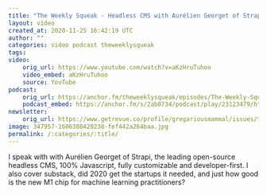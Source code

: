 ```yaml
---
title: "The Weekly Squeak - Headless CMS with Aurélien Georget of Strapi"
layout: video
created_at: 2020-11-25 16:42:19 UTC
author: ""
categories: video podcast theweeklysqueak
tags: 
video:
    orig_url: https://www.youtube.com/watch?v=aKzHruTuhoo
    video_embed: aKzHruTuhoo
    source: YouTube
podcast:
    orig_url: https://anchor.fm/theweeklysqueak/episodes/The-Weekly-Squeak---Headless-CMS-with-Aurlien-Georget-of-Strapi-en062n
    podcast_embed: https://anchor.fm/s/2ab8734/podcast/play/23123479/https%3A%2F%2Fd3ctxlq1ktw2nl.cloudfront.net%2Fstaging%2F2020-10-26%2F9a72f4c2-95df-be9d-d950-af5e3a82f580.mp3
newsletter:
    orig_url: https://www.getrevue.co/profile/gregariousmammal/issues/the-weekly-squeak-headless-cms-with-aurelien-georget-of-strapi-294809 
image: 347957-1606380420238-fef442a264baa.jpg
permalink: /:categories/:title/
---
```

I speak with with Aurélien Georget of Strapi, the leading open-source headless CMS, 100% Javascript, fully customizable and developer-first. I also cover substack, did 2020 get the startups it needed, and just how good is the new M1 chip for machine learning practitioners?